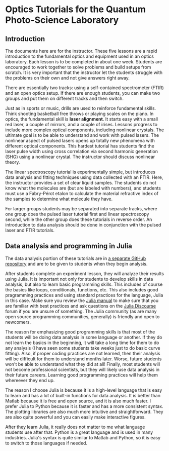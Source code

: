 # Optics Tutorials for the Quantum Photo-Science Laboratory

## Introduction
The documents here are for the instructor.
These five lessons are a rapid introduction to the fundamental 
optics and equipment used in an optics laboratory.
Each lesson is to be completed in about one week.
Students are encouraged to work together to solve problems
and build setups from scratch. It is very important that the 
instructor let the students struggle with the problems
on their own and not give answers right away.

There are essentially two tracks: using a self-contained spectrometer (FTIR) and an open optics setup.
If there are enough students, you can make two groups and put them on different tracks and then switch.

Just as in sports or music, drills are used to reinforce
fundamental skills. Think shooting basketball free throws or
playing scales on the piano. In optics, the fundamental skill
is **laser alignment**. It starts easy with a small red laser,
a couple of mirrors, and a couple of irises.
Lessons progress to include more complex optical components,
including nonlinear crystals. The ultimate goal is to be
able to understand and work with pulsed lasers.
The nonlinear aspect of pulsed lasers opens up totally new phenomena with different optical components. 
This hardest tutorial has students find the laser pulse 
width using cross correlation via second harmonic generation (SHG) using a nonlinear crystal.
The instructor should discuss nonlinear theory.

The linear spectroscopy tutorial is experimentally simple, but introduces
data analysis and fitting techniques using data collected 
with an FTIR. Here, the instructor provides a set of 
clear liquid samples. The students do not know 
what the molecules are (but are labeled with numbers), and 
students must use a Fabry-Pérot etalon to calculate the material
refractive index of the samples to determine what molecule
they have.

For larger groups students may be separated into separate tracks, 
where one group does the pulsed laser tutorial first
and linear spectroscopy second, while the other group does these tutorials in reverse order.
An introduction to data analysis should be done in conjunction
with the pulsed laser and FTIR tutorials.


## Data analysis and programming in Julia

The data analysis portion of these tutorials are in [a separate GitHub repository](https://github.com/garrekstemo/Julia-spectroscopy-tutorials)
and are to be given to students when they begin analysis.

After students complete an experiment lesson, they will analyze their results using Julia.
It is important not only for students to develop skills in data analysis, but also to learn basic programming skills.
This includes of course the basics like loops, conditionals, functions, etc.
This also includes good pragramming practices and using standard practices for the language, Julia in this case.
Make sure you review the [Julia manual](https://docs.julialang.org/en/v1/) to make sure that you are familiar with best practices
and ask questions on the [Julia Discourse](https://discourse.julialang.org) forum if you are unsure of something.
The Julia community (as are many open source programming communities, generally) is friendly and open to newcomers.

The reason for emphasizing good programming skills is that most of the students will be doing data analysis in some language or another.
If they do not learn the basics in the beginning, it will take a long time for them to do any analysis (I have seen some students take weeks just to do basic curve fitting).
Also, if proper coding practices are not learned, then their analysis will be difficult for them to understand months later.
Worse, future students won't be able to understand what they did at all!
Finally, most students will not become professional scientists, but they will likely use data analysis in their future careers.
Learning good programming practices will help them whereever they end up.

The reason I choose Julia is because it is a high-level language that is easy to learn and has a lot of built-in functions for data analysis.
It is better than Matlab because it is free and open source, and it is also much faster.
I prefer Julia to Python because it is faster and has a more consistent syntax.
The plotting libraries are also much more intuitive and straightforward.
They are also quite powerful and you can easily make interactive figures.

After they learn Julia, it really does not matter to me what language students use after that.
Python is a great language and is used in many industries.
Julia's syntax is quite similar to Matlab and Python, so it is easy to switch to those languages if needed.
